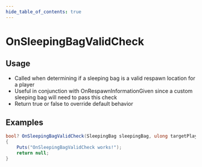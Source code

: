 ```yaml
---
hide_table_of_contents: true
---
```


# OnSleepingBagValidCheck

## Usage

* Called when determining if a sleeping bag is a valid respawn location for a player
* Useful in conjunction with OnRespawnInformationGiven since a custom sleeping bag will need to pass this check
* Return true or false to override default behavior

## Examples

```csharp title=""
bool? OnSleepingBagValidCheck(SleepingBag sleepingBag, ulong targetPlayerId, bool ignoreTimers)
{
    Puts("OnSleepingBagValidCheck works!");
    return null;
}
```
